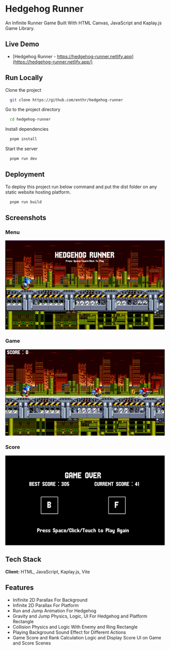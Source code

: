 # Hedgehog Runner

An Infinite Runner Game Built With HTML Canvas, JavaScript and Kaplay.js Game Library.


## Live Demo

- [Hedgehog Runner - https://hedgehog-runner.netlify.app](https://hedgehog-runner.netlify.app/)


## Run Locally

Clone the project

```bash
  git clone https://github.com/enthr/hedgehog-runner
```

Go to the project directory

```bash
  cd hedgehog-runner
```

Install dependencies

```bash
  pnpm install
```

Start the server

```bash
  pnpm run dev
```


## Deployment

To deploy this project run below command and put the dist folder on any static website hosting platform.

```bash
  pnpm run build
```


## Screenshots

### Menu
![Menu](/public/readme/menu.png)

### Game
![Game](/public/readme/game.png)

### Score
![Score](/public/readme/score.png)


## Tech Stack

**Client:** HTML, JavaScript, Kaplay.js, Vite


## Features

- Inifinite 2D Parallax For Background
- Infinite 2D Parallax For Platform
- Run and Jump Animation For Hedgehog
- Gravity and Jump Physics, Logic, UI For Hedgehog and Platform Rectangle
- Collision Physics and Logic With Enemy and Ring Rectangle 
- Playing Background Sound Effect for Different Actions
- Game Score and Rank Calculation Logic and Display Score UI on Game and Score Scenes
